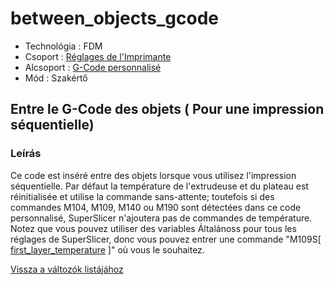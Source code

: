 # between\_objects\_gcode

* Technológia : FDM
* Csoport : [Réglages de l'Imprimante](../printer_settings/printer_settings.md)
* Alcsoport : [G-Code personnalisé](../printer_settings/printer_settings.md#g-code-personnalisé)
* Mód : Szakértő

## Entre le G-Code des objets \( Pour une impression séquentielle\)

### Leírás

Ce code est inséré entre des objets lorsque vous utilisez l'impression séquentielle. Par défaut la température de l'extrudeuse et du plateau est réinitialisée et utilise la commande sans-attente; toutefois si des commandes M104, M109, M140 ou M190 sont détectées dans ce code personnalisé, SuperSlicer n'ajoutera pas de commandes de température. Notez que vous pouvez utiliser des variables Általánoss pour tous les réglages de SuperSlicer, donc vous pouvez entrer une commande "M109S\[ [first\_layer\_temperature](first_layer_temperature.md) \]" où vous le souhaitez.

[Vissza a változók listájához](variable_list.md)

